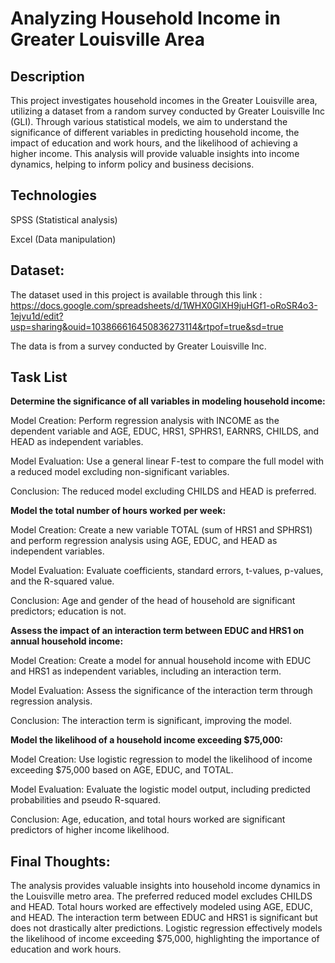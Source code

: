 # Analyzing Household Income in Greater Louisville Area

## Description
This project investigates household incomes in the Greater Louisville area, utilizing a dataset from a random survey conducted by Greater Louisville Inc (GLI). Through various statistical models, we aim to understand the significance of different variables in predicting household income, the impact of education and work hours, and the likelihood of achieving a higher income. This analysis will provide valuable insights into income dynamics, helping to inform policy and business decisions.

## Technologies
SPSS (Statistical analysis)

Excel (Data manipulation)

## Dataset:
The dataset used in this project is available through this link : https://docs.google.com/spreadsheets/d/1WHX0GlXH9juHGf1-oRoSR4o3-1ejvu1d/edit?usp=sharing&ouid=103866616450836273114&rtpof=true&sd=true

The data is from a survey conducted by Greater Louisville Inc.

## Task List
**Determine the significance of all variables in modeling household income:**

Model Creation: Perform regression analysis with INCOME as the dependent variable and AGE, EDUC, HRS1, SPHRS1, EARNRS, CHILDS, and HEAD as independent variables.

Model Evaluation: Use a general linear F-test to compare the full model with a reduced model excluding non-significant variables.

Conclusion:  The reduced model excluding CHILDS and HEAD is preferred.

**Model the total number of hours worked per week:**

Model Creation: Create a new variable TOTAL (sum of HRS1 and SPHRS1) and perform regression analysis using AGE, EDUC, and HEAD as 
  independent variables.

Model Evaluation: Evaluate coefficients, standard errors, t-values, p-values, and the R-squared value.

Conclusion: Age and gender of the head of household are significant predictors; education is not.

**Assess the impact of an interaction term between EDUC and HRS1 on annual household income:**

Model Creation: Create a model for annual household income with EDUC and HRS1 as independent variables, including an interaction term.

Model Evaluation: Assess the significance of the interaction term through regression analysis.

Conclusion: The interaction term is significant, improving the model.

**Model the likelihood of a household income exceeding $75,000:**

Model Creation: Use logistic regression to model the likelihood of income exceeding $75,000 based on AGE, EDUC, and TOTAL.

Model Evaluation: Evaluate the logistic model output, including predicted probabilities and pseudo R-squared.

Conclusion: Age, education, and total hours worked are significant predictors of higher income likelihood.

## Final Thoughts:
The analysis provides valuable insights into household income dynamics in the Louisville metro area. The preferred reduced model excludes CHILDS and HEAD. Total hours worked are effectively modeled using AGE, EDUC, and HEAD. The interaction term between EDUC and HRS1 is significant but does not drastically alter predictions. Logistic regression effectively models the likelihood of income exceeding $75,000, highlighting the importance of education and work hours.

